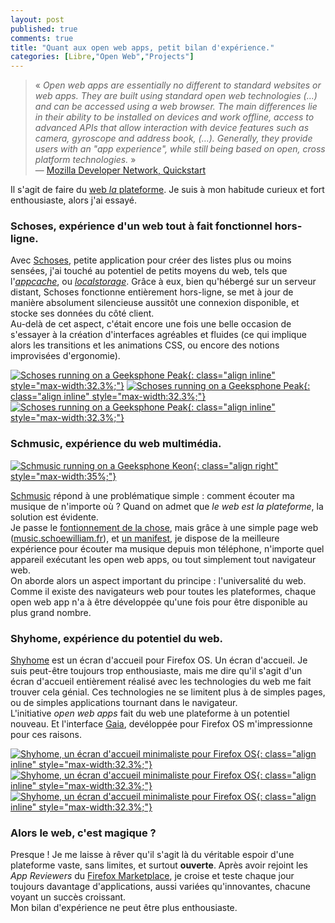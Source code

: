 ```yaml
---
layout: post
published: true
comments: true
title: "Quant aux open web apps, petit bilan d'expérience."
categories: [Libre,"Open Web","Projects"]
---
```

> « *Open web apps are essentially no different to standard websites or web apps. They are built using standard open web technologies (…) and can be accessed using a web browser. The main differences lie in their ability to be installed on devices and work offline, access to advanced APIs that allow interaction with device features such as camera, gyroscope and address book, (…). Generally, they provide users with an "app experience", while still being based on open, cross platform technologies.* »  
— [Mozilla Developer Network, Quickstart](https://developer.mozilla.org/en-US/Apps/Quickstart)

Il s'agit de faire du [web *la* plateforme](https://blog.mozilla.org/webdev/2012/09/14/apps-the-web-is-the-platform/). Je suis à mon habitude curieux et fort enthousiaste, alors j'ai essayé.


### Schoses, expérience d'un web tout à fait fonctionnel hors-ligne.

Avec [Schoses](http://schoses.schoewilliam.fr), petite application pour créer des listes plus ou moins sensées, j'ai touché au potentiel de petits moyens du web, tels que l'[*appcache*](https://developer.mozilla.org/en/docs/HTML/Using_the_application_cache), ou [*localstorage*](https://developer.mozilla.org/en-US/docs/Web/Guide/API/DOM/Storage#localStorage). Grâce à eux, bien qu'hébergé sur un serveur distant, Schoses fonctionne entièrement hors-ligne, se met à jour de manière absolument silencieuse aussitôt une connexion disponible, et stocke ses données du côté client.  
Au-delà de cet aspect, c'était encore une fois une belle occasion de s'essayer à la création d'interfaces agréables et fluides (ce qui implique alors les transitions et les animations CSS, ou encore des notions improvisées d'ergonomie).

[![Schoses running on a Geeksphone Peak](/images/openwebapps/schoses.png){: class="align inline" style="max-width:32.3%;"}](/images/openwebapps/schoses.png)
[![Schoses running on a Geeksphone Peak](/images/openwebapps/schoses2.png){: class="align inline" style="max-width:32.3%;"}](/images/openwebapps/schoses2.png)
[![Schoses running on a Geeksphone Peak](/images/openwebapps/schoses3.png){: class="align inline" style="max-width:32.3%;"}](/images/openwebapps/schoses3.png)

### Schmusic, expérience du web multimédia.

[![Schmusic running on a Geeksphone Keon](/images/openwebapps/schmusic.png){: class="align right" style="max-width:35%;"}](/images/openwebapps/schmusic.png)

[Schmusic](http://music.schoewilliam.fr) répond à une problématique simple : comment écouter ma musique de n'importe où ? Quand on admet que *le web est la plateforme*, la solution est évidente.  
Je passe le [fontionnement de la chose](/2013/08/02/music-schoewilliam-fr-résultat-dune-heure-d-ennui.html), mais grâce à une simple page web ([music.schoewilliam.fr](http://music.schoewilliam.fr/)), et [un manifest](https://github.com/Schoewilliam/music.schoewilliam/blob/master/manifest.webapp), je dispose de la meilleure expérience pour écouter ma musique depuis mon téléphone, n'importe quel appareil exécutant les open web apps, ou tout simplement tout navigateur web.  
On aborde alors un aspect important du principe : l'universalité du web. Comme il existe des navigateurs web pour toutes les plateformes, chaque open web app n'a à être développée qu'une fois pour être disponible au plus grand nombre.

### Shyhome, expérience du potentiel du web.

[Shyhome](https://github.com/Schoewilliam/Shyhome) est un écran d'accueil pour Firefox OS. Un écran d'accueil. Je suis peut-être toujours trop enthousiaste, mais me dire qu'il s'agit d'un écran d'accueil entièrement réalisé avec les technologies du web me fait trouver cela génial. Ces technologies ne se limitent plus à de simples pages, ou de simples applications tournant dans le navigateur.  
L'initiative *open web apps* fait du web une plateforme à un potentiel nouveau. Et l'interface [Gaia](https://github.com/mozilla-b2g/gaia), devéloppée pour Firefox OS m'impressionne pour ces raisons.

[![Shyhome, un écran d'accueil minimaliste pour Firefox OS](/images/openwebapps/shyhome.png){: class="align inline" style="max-width:32.3%;"}](/images/openwebapps/shyhome.png)
[![Shyhome, un écran d'accueil minimaliste pour Firefox OS](/images/openwebapps/shyhome2.png){: class="align inline" style="max-width:32.3%;"}](/images/openwebapps/shyhome2.png)
[![Shyhome, un écran d'accueil minimaliste pour Firefox OS](/images/openwebapps/shyhome3.png){: class="align inline" style="max-width:32.3%;"}](/images/openwebapps/shyhome3.png)

### Alors le web, c'est magique ?

Presque ! Je me laisse à rêver qu'il s'agit là du véritable espoir d'une plateforme vaste, sans limites, et surtout **ouverte**. Après avoir rejoint les *App Reviewers* du [Firefox Marketplace](https://marketplace.firefox.com/), je croise et teste chaque jour toujours davantage d'applications, aussi variées qu'innovantes, chacune voyant un succès croissant.  
Mon bilan d'expérience ne peut être plus enthousiaste.
